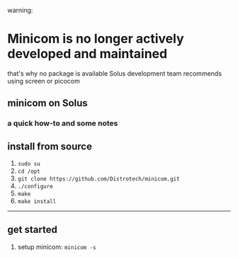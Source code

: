 warning:
# Minicom is no longer actively developed and maintained
that's why no package is available Solus development team recommends using screen or picocom 


## minicom on Solus

### a quick how-to and some notes
## install from source

1. ```sudo su```
2. ```cd /opt```
3. ```git clone https://github.com/Distrotech/minicom.git```
4. ```./configure```
5. ```make``` 
6. ```make install```

---

## get started
1. setup minicom: ```minicom -s```
